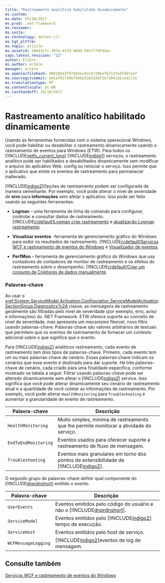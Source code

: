 ```yaml
---
title: "Rastreamento analítico habilitado dinamicamente"
ms.custom: 
ms.date: 03/30/2017
ms.prod: .net-framework
ms.reviewer: 
ms.suite: 
ms.technology: dotnet-clr
ms.tgt_pltfrm: 
ms.topic: article
ms.assetid: 58b63cfc-307a-427d-b69d-9917ff9f44ac
caps.latest.revision: "12"
author: Erikre
ms.author: erikre
manager: erikre
ms.openlocfilehash: d86186d3f979d4ec02cb728befb7127edfd07aaf
ms.sourcegitcommit: bd1ef61f4bb794b25383d3d72e71041a5ced172e
ms.translationtype: MT
ms.contentlocale: pt-BR
ms.lasthandoff: 10/18/2017
---
```

# <a name="dynamically-enabling-analytic-tracing"></a>Rastreamento analítico habilitado dinamicamente
Usando as ferramentas fornecidas com o sistema operacional Windows, você pode habilitar ou desabilitar o rastreamento dinamicamente usando o rastreamento de eventos para Windows (ETW). Para todos os [!INCLUDE[netfx_current_long](../../../../../includes/netfx-current-long-md.md)] [!INCLUDE[indigo1](../../../../../includes/indigo1-md.md)] serviços, o rastreamento analítico pode ser habilitados e desabilitados dinamicamente sem modificar o arquivo do aplicativo Web. config ou reiniciar o serviço. Isso permite que o aplicativo que emite os eventos de rastreamento para permanecer inalterado.  
  
 [!INCLUDE[indigo2](../../../../../includes/indigo2-md.md)]Opções de rastreamento podem ser configurada de maneira semelhante. Por exemplo, você pode alterar o nível de severidade de **erro** para **informações** sem afetar o aplicativo. Isso pode ser feito usando as seguintes ferramentas:  
  
-   **Logman** – uma ferramenta de linha de comando para configurar, controlar e consultar dados de rastreamento. [!INCLUDE[crdefault](../../../../../includes/crdefault-md.md)][Logman criar rastreamento](http://go.microsoft.com/fwlink/?LinkId=165426) e [atualização Logman rastreamento](http://go.microsoft.com/fwlink/?LinkId=165427).  
  
-   **Visualizar eventos** -ferramenta de gerenciamento gráfico do Windows para exibir os resultados de rastreamento. [!INCLUDE[crdefault](../../../../../includes/crdefault-md.md)][Serviços WCF e rastreamento de eventos do Windows](../../../../../docs/framework/wcf/samples/wcf-services-and-event-tracing-for-windows.md) e [Visualizador de eventos](http://go.microsoft.com/fwlink/?LinkId=165428).  
  
-   **PerfMon** – ferramenta de gerenciamento gráfico do Windows que usa contadores de contadores de monitor de rastreamento e os efeitos do rastreamento sobre o desempenho. [!INCLUDE[crdefault](../../../../../includes/crdefault-md.md)][Criar um conjunto de Coletores de dados manualmente](http://go.microsoft.com/fwlink/?LinkId=165429).  
  
### <a name="keywords"></a>Palavras-chave  
 Ao usar o <xref:System.ServiceModel.Activation.Configuration.ServiceModelActivationSectionGroup.Diagnostics%2A> classe, as mensagens de rastreamento geralmente são filtradas pelo nível de severidade (por exemplo, erro, aviso e informações) do .NET Framework. ETW oferece suporte ao conceito de nível de severidade, mas apresenta um mecanismo flexível, novo filtro usando palavras-chave. Palavras-chave são valores arbitrários de textuais que permitem que os eventos de rastreamento de fornecer um contexto adicional sobre o que significa que o evento.  
  
 Para [!INCLUDE[indigo2](../../../../../includes/indigo2-md.md)] analíticos rastreamento, cada evento de rastreamento tem dois tipos de palavras-chave. Primeiro, cada evento tem um ou mais palavras-chave de cenário. Essas palavras-chave indicam os cenários que esse evento é destinado para dar suporte. Há três palavras-chave de cenário, cada criado para uma finalidade específica, conforme mostrado na tabela a seguir. Filtrar usando palavras-chave pode ser alterado dinamicamente sem afetar o [!INCLUDE[indigo2](../../../../../includes/indigo2-md.md)] service. Isso significa que você pode alterar dinamicamente seu cenário de rastreamento atual e a quantidade de você coletar as informações de rastreamento. Por exemplo, você pode alterar `HealthMonitoring` para `Troubleshooting` e aumentar a granularidade de evento de rastreamento.  
  
|Palavra-chave|Descrição|  
|-------------|-----------------|  
|`HealthMonitoring`|Muito simples, mínima de rastreamento que lhe permite monitorar a atividade do serviço.|  
|`EndToEndMonitoring`|Eventos usados para oferecer suporte a rastreamento de fluxo de mensagem.|  
|`Troubleshooting`|Eventos mais granulares em torno dos pontos de extensibilidade de [!INCLUDE[indigo2](../../../../../includes/indigo2-md.md)].|  
  
 O segundo grupo de palavras-chave definir qual componente do [!INCLUDE[dnprdnshort](../../../../../includes/dnprdnshort-md.md)] emitido o evento.  
  
|Palavra-chave|Descrição|  
|-------------|-----------------|  
|`UserEvents`|Eventos emitidos pelo código do usuário e não o [!INCLUDE[dnprdnshort](../../../../../includes/dnprdnshort-md.md)].|  
|`ServiceModel`|Eventos emitidos pelo [!INCLUDE[indigo2](../../../../../includes/indigo2-md.md)] tempo de execução.|  
|`ServiceHost`|Eventos emitidos pelo host de serviço.|  
|`WCFMessageLogging`|[!INCLUDE[indigo2](../../../../../includes/indigo2-md.md)]eventos de log de mensagem.|  
  
## <a name="see-also"></a>Consulte também  
 [Serviços WCF e rastreamento de eventos do Windows](../../../../../docs/framework/wcf/samples/wcf-services-and-event-tracing-for-windows.md)
